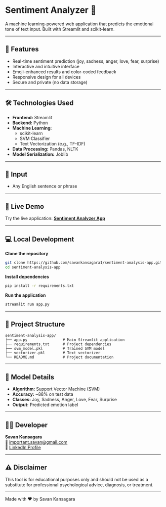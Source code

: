 # Sentiment Analyzer 💬

A machine learning-powered web application that predicts the emotional tone of text input. Built with Streamlit and scikit-learn.

---

## 🌟 Features

- Real-time sentiment prediction (joy, sadness, anger, love, fear, surprise)
- Interactive and intuitive interface
- Emoji-enhanced results and color-coded feedback
- Responsive design for all devices
- Secure and private (no data storage)

---

## 🛠️ Technologies Used

- **Frontend:** Streamlit
- **Backend:** Python
- **Machine Learning:**  
  - scikit-learn  
  - SVM Classifier  
  - Text Vectorization (e.g., TF-IDF)
- **Data Processing:** Pandas, NLTK
- **Model Serialization:** Joblib

---

## 📝 Input

- Any English sentence or phrase

---

## 🚀 Live Demo

Try the live application: **[Sentiment Analyzer App](#)**

---

## 💻 Local Development

**Clone the repository**
```sh
git clone https://github.com/savankansagara1/sentiment-analysis-app.git
cd sentiment-analysis-app
```

**Install dependencies**
```sh
pip install -r requirements.txt
```

**Run the application**
```sh
streamlit run app.py
```

---

## 📁 Project Structure

```
sentiment-analysis-app/
├── app.py                # Main Streamlit application
├── requirements.txt      # Project dependencies
├── svm_model.pkl         # Trained SVM model
├── vectorizer.pkl        # Text vectorizer
└── README.md             # Project documentation
```

---

## 🔑 Model Details

- **Algorithm:** Support Vector Machine (SVM)
- **Accuracy:** ~88% on test data
- **Classes:** Joy, Sadness, Anger, Love, Fear, Surprise
- **Output:** Predicted emotion label

---

## 👨‍💻 Developer

**Savan Kansagara**  
📧 important.savan@gmail.com  
💼 [LinkedIn Profile](https://www.linkedin.com/in/savan-kansagara/)

---

## ⚠️ Disclaimer

This tool is for educational purposes only and should not be used as a substitute for professional psychological advice, diagnosis, or treatment.

---

Made with ❤️ by Savan Kansagara
